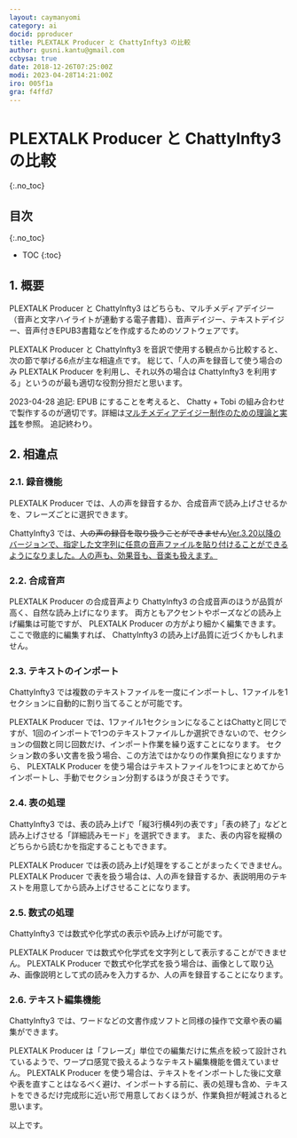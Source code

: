 ```yaml
---
layout: caymanyomi
category: ai
docid: pproducer
title: PLEXTALK Producer と ChattyInfty3 の比較
author: gusni.kantu@gmail.com
ccbysa: true
date: 2018-12-26T07:25:00Z
modi: 2023-04-28T14:21:00Z
iro: 005f1a
gra: f4ffd7
---
```


# PLEXTALK Producer と ChattyInfty3 の比較
{:.no_toc}

## 目次
{:.no_toc}

* TOC
{:toc}

## 1. 概要

 PLEXTALK Producer と ChattyInfty3 はどちらも、マルチメディアデイジー（音声と文字ハイライトが連動する電子書籍）、音声デイジー、テキストデイジー、音声付きEPUB3書籍などを作成するためのソフトウェアです。 

 PLEXTALK Producer と ChattyInfty3 を音訳で使用する観点から比較すると、次の節で挙げる6点が主な相違点です。 総じて、「人の声を録音して使う場合のみ PLEXTALK Producer を利用し、それ以外の場合は ChattyInfty3 を利用する」というのが最も適切な役割分担だと思います。 

2023-04-28 追記:
EPUB にすることを考えると、 Chatty + Tobi の組み合わせで製作するのが適切です。詳細は[マルチメディアデイジー制作のための理論と実践](https://docs.google.com/presentation/d/17-BF2mJ7k7RQVpR8Y9X-wNqfBrpimvtT0cgDwRQwjZI/edit?usp=sharing)を参照。
追記終わり。


## 2. 相違点

### 2.1. 録音機能

 PLEXTALK Producer では、人の声を録音するか、合成音声で読み上げさせるかを、フレーズごとに選択できます。 
 
 ChattyInfty3 では、~~人の声の録音を取り扱うことができません~~[Ver.3.20以降のバージョンで、指定した文字列に任意の音声ファイルを貼り付けることができるようになりました。人の声も、効果音も、音楽も扱えます。](http://www.sciaccess.net/jp/ChattyInfty/index.html#InputSound) 

### 2.2. 合成音声

 PLEXTALK Producer の合成音声より ChattyInfty3 の合成音声のほうが品質が高く、自然な読み上げになります。 両方ともアクセントやポーズなどの読み上げ編集は可能ですが、 PLEXTALK Producer の方がより細かく編集できます。 ここで徹底的に編集すれば、 ChattyInfty3 の読み上げ品質に近づくかもしれません。 

### 2.3. テキストのインポート

 ChattyInfty3 では複数のテキストファイルを一度にインポートし、1ファイルを1セクションに自動的に割り当てることが可能です。 
 
 PLEXTALK Producer では、1ファイル1セクションになることはChattyと同じですが、1回のインポートで1つのテキストファイルしか選択できないので、セクションの個数と同じ回数だけ、インポート作業を繰り返すことになります。 セクション数の多い文書を扱う場合、この方法ではかなりの作業負担になりますから、 PLEXTALK Producer を使う場合はテキストファイルを1つにまとめてからインポートし、手動でセクション分割するほうが良さそうです。 

### 2.4. 表の処理

 ChattyInfty3 では、表の読み上げで「縦3行横4列の表です」「表の終了」などと読み上げさせる「詳細読みモード」を選択できます。 また、表の内容を縦横のどちらから読むかを指定することもできます。 
 
 PLEXTALK Producer では表の読み上げ処理をすることがまったくできません。 PLEXTALK Producer で表を扱う場合は、人の声を録音するか、表説明用のテキストを用意してから読み上げさせることになります。 

### 2.5. 数式の処理

 ChattyInfty3 では数式や化学式の表示や読み上げが可能です。 
 
 PLEXTALK Producer では数式や化学式を文字列として表示することができません。 PLEXTALK Producer で数式や化学式を扱う場合は、画像として取り込み、画像説明として式の読みを入力するか、人の声を録音することになります。 

### 2.6. テキスト編集機能

 ChattyInfty3 では、ワードなどの文書作成ソフトと同様の操作で文章や表の編集ができます。
 
 PLEXTALK Producer は「フレーズ」単位での編集だけに焦点を絞って設計されているようで、ワープロ感覚で扱えるようなテキスト編集機能を備えていません。 PLEXTALK Producer を使う場合は、テキストをインポートした後に文章や表を直すことはなるべく避け、インポートする前に、表の処理も含め、テキストをできるだけ完成形に近い形で用意しておくほうが、作業負担が軽減されると思います。 


以上です。


